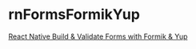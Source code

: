 # rnFormsFormikYup

[React Native Build & Validate Forms with Formik & Yup](https://www.positronx.io/react-native-build-validate-forms-with-formik-yup/)